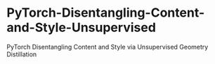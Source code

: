 # PyTorch-Disentangling-Content-and-Style-Unsupervised
PyTorch Disentangling Content and Style via Unsupervised Geometry Distillation
